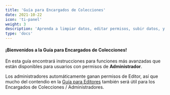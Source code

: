 ```yaml
---
title: 'Guía para Encargados de Colecciones'
date: 2021-10-22
icon: 'ti-panel'
weight: 3
description: 'Aprenda a limpiar datos, editar permisos, subir datos, y realizar otras funciones administrativas.'
type: 'docs'
---
```


#### ¡Bienvenidos a la Guía para Encargados de Colecciones!

En esta guía encontrará instrucciones para funciones más avanzadas que están disponibles para usuarios con permisos de **Administrador**.

Los administradores automáticamente ganan permisos de Editor, así que mucho del contendio en la [Guía para Editores](https://biokic.github.io/symbiota-docs/editor/) también será útil para los Encargados de Colecciones / Administradores.
